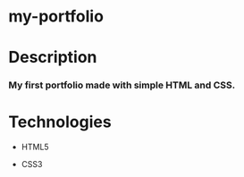 # my-portfolio

# Description
### My first portfolio made with simple HTML and CSS.

# Technologies
- HTML5

- CSS3
